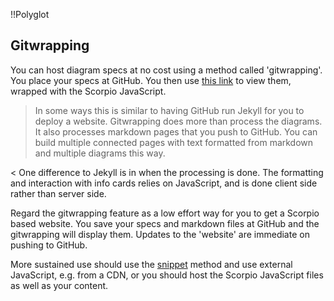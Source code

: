 !!Polyglot
## Gitwrapping

You can host diagram specs at no cost using a method called 'gitwrapping'.  You place your specs at GitHub.  You then use [this link](gitwrapped.html) to view them, wrapped with the Scorpio JavaScript.  

> In some ways this is similar to having GitHub run Jekyll for you to deploy a website.  Gitwrapping does more than process the diagrams. It also processes markdown pages that you push to GitHub.  You can build multiple connected pages with text formatted from markdown and multiple diagrams this way.

< One difference to Jekyll is in when the processing is done.  The formatting and interaction with info cards relies on JavaScript, and is done client side rather than server side.

Regard the gitwrapping feature as a low effort way for you to get a Scorpio based website.  You save your specs and markdown files at GitHub and the gitwrapping will display them. Updates to the 'website' are immediate on pushing to GitHub. 

More sustained use should use the [snippet](snippet) method and use external JavaScript, e.g. from a CDN, or you should host the Scorpio JavaScript files as well as your content.